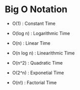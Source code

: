 # Big O Notation

*  O(1) : Constant Time
*  O(log n) : Logarithmic Time
*  O(n) : Linear Time
*  O(n log n) : Linearithmic Time

*  O(n^2) : Quadratic Time
*  O(2^n) : Exponetial Time
*  O(n!) : Factorial Time


